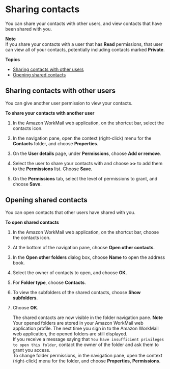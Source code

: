 # Sharing contacts<a name="share-contacts"></a>

You can share your contacts with other users, and view contacts that have been shared with you\.

**Note**  
If you share your contacts with a user that has **Read** permissions, that user can view all of your contacts, potentially including contacts marked **Private**\.

**Topics**
+ [Sharing contacts with other users](#share_your_contacts)
+ [Opening shared contacts](#open_shared_contacts)

## Sharing contacts with other users<a name="share_your_contacts"></a>

You can give another user permission to view your contacts\.

**To share your contacts with another user**

1. In the Amazon WorkMail web application, on the shortcut bar, select the contacts icon\.

1. In the navigation pane, open the context \(right\-click\) menu for the **Contacts** folder, and choose **Properties**\.

1. On the **User details** page, under **Permissions**, choose **Add or remove**\.

1. Select the user to share your contacts with and choose **>>** to add them to the **Permissions** list\. Choose **Save**\.

1. On the **Permissions** tab, select the level of permissions to grant, and choose **Save**\.

## Opening shared contacts<a name="open_shared_contacts"></a>

You can open contacts that other users have shared with you\.

**To open shared contacts**

1. In the Amazon WorkMail web application, on the shortcut bar, choose the contacts icon\.

1. At the bottom of the navigation pane, choose **Open other contacts**\.

1. In the **Open other folders** dialog box, choose **Name** to open the address book\.

1. Select the owner of contacts to open, and choose **OK**\.

1. For **Folder type**, choose **Contacts**\.

1. To view the subfolders of the shared contacts, choose **Show subfolders**\.

1. Choose **OK**\.

   The shared contacts are now visible in the folder navigation pane\.
**Note**  
Your opened folders are stored in your Amazon WorkMail web application profile\. The next time you sign in to the Amazon WorkMail web application, the opened folders are still displayed\.  
If you receive a message saying that `You have insufficient privileges to open this folder`, contact the owner of the folder and ask them to grant you access\.  
To change folder permissions, in the navigation pane, open the context \(right\-click\) menu for the folder, and choose **Properties**, **Permissions**\.